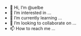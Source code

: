- 👋 Hi, I’m @uelbe
- 👀 I’m interested in ...
- 🌱 I’m currently learning ...
- 💞️ I’m looking to collaborate on ...
- 📫 How to reach me ...

<!---
uelbe/uelbe is a ✨ special ✨ repository because its `README.md` (this file) appears on your GitHub profile.
You can click the Preview link to take a look at your changes.
--->
